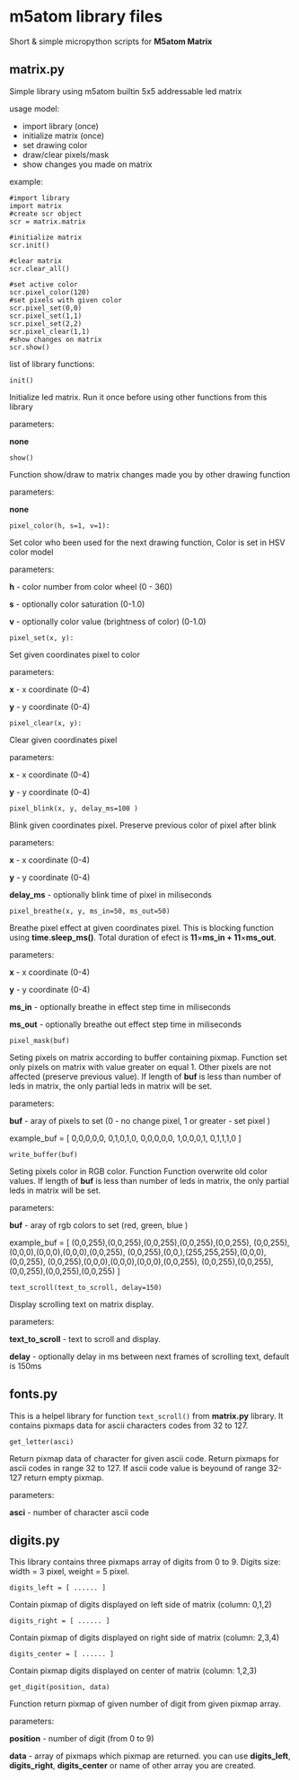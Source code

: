 # m5atom library files
Short &amp; simple micropython scripts for **M5atom Matrix**

## matrix.py
Simple library using m5atom builtin 5x5 addressable led  matrix

usage model:
- import library (once)
- initialize matrix (once)
- set drawing color
- draw/clear pixels/mask
- show changes you made on matrix

example:
```
#import library
import matrix
#create scr object
scr = matrix.matrix

#initialize matrix
scr.init()

#clear matrix
scr.clear_all()

#set active color
scr.pixel_color(120)
#set pixels with given color
scr.pixel_set(0,0)
scr.pixel_set(1,1)
scr.pixel_set(2,2)
scr.pixel_clear(1,1)
#show changes on matrix
scr.show()
```

list of library functions:


```
init()
```
Initialize led matrix. Run it once before using other functions from this library

parameters:

**none**


```
show()
```
Function show/draw to matrix changes made you by other drawing function

parameters:

**none**


```
pixel_color(h, s=1, v=1):
```
Set color who been used for the next drawing function, Color is set in HSV color model


parameters:

**h** - color number from color wheel (0 - 360)

**s** - optionally color saturation (0-1.0)

**v** - optionally color value (brightness of color) (0-1.0)

```
pixel_set(x, y):
```
Set given coordinates pixel to color 


parameters:

**x** - x coordinate (0-4)

**y** - y coordinate (0-4)

```
pixel_clear(x, y):
```
Clear given coordinates pixel


parameters:

**x** - x coordinate (0-4)

**y** - y coordinate (0-4)

```
pixel_blink(x, y, delay_ms=100 )
```
Blink given coordinates pixel. Preserve previous color of pixel after blink


parameters:

**x** - x coordinate (0-4)

**y** - y coordinate (0-4)

**delay_ms** - optionally blink time of pixel in miliseconds

```
pixel_breathe(x, y, ms_in=50, ms_out=50)
```
Breathe pixel effect at given coordinates pixel. This is blocking function using **time.sleep_ms()**. Total duration of efect is **11**×**ms_in + 11**×**ms_out**.


parameters:

**x** - x coordinate (0-4)

**y** - y coordinate (0-4)

**ms_in** - optionally breathe in effect step time in miliseconds

**ms_out** - optionally breathe out effect step time in miliseconds


```
pixel_mask(buf)
```
Seting pixels on matrix according to buffer containing pixmap. Function set only pixels on matrix with value greater on equal 1. Other pixels are not affected (preserve previous value). If length of **buf** is less than number of leds in matrix, the only partial leds in matrix will be set.

parameters:

**buf** - aray of pixels to set (0 - no change pixel, 1 or greater - set pixel )

example_buf = [
  0,0,0,0,0,
  0,1,0,1,0,
  0,0,0,0,0,
  1,0,0,0,1,
  0,1,1,1,0
  ]

```
write_buffer(buf)
```
Seting pixels color in RGB color. Function Function overwrite old color values. If length of **buf** is less than number of leds in matrix, the only partial leds in matrix will be set.

parameters:

**buf** - aray of rgb colors to set (red, green, blue )

example_buf = [
  (0,0,255),(0,0,255),(0,0,255),(0,0,255),(0,0,255),
  (0,0,255),(0,0,0),(0,0,0),(0,0,0),(0,0,255),
  (0,0,255),(0,0,),(255,255,255),(0,0,0),(0,0,255),
  (0,0,255),(0,0,0),(0,0,0),(0,0,0),(0,0,255),
  (0,0,255),(0,0,255),(0,0,255),(0,0,255),(0,0,255)
  ]

```
text_scroll(text_to_scroll, delay=150)
```
Display scrolling text on matrix display.

parameters:

**text_to_scroll** - text to scroll and display.

**delay** - optionally delay in ms between next frames of scrolling text, default is 150ms

## fonts.py
This is a helpel library for function ```text_scroll()``` from **matrix.py** library. It contains pixmaps data for ascii characters codes from 32 to 127.

```
get_letter(asci)
```
Return pixmap data of character for given ascii code. Return pixmaps for ascii codes in range 32 to 127. If ascii code value is beyound of range 32-127 return empty pixmap.

parameters:

**asci** - number of character ascii code

## digits.py
This library contains three pixmaps array of digits from 0 to 9. Digits size: width = 3 pixel, weight = 5 pixel. 


```
digits_left = [ ...... ]
```
Contain pixmap of digits displayed on left side of matrix (column: 0,1,2)

```
digits_right = [ ...... ]
```
Contain pixmap of digits displayed on right side of matrix (column: 2,3,4)

```
digits_center = [ ...... ]
```
Contain pixmap digits displayed on center of matrix (column: 1,2,3)

```
get_digit(position, data)
```
Function return pixmap of given number of digit from given pixmap array.

parameters:

**position** - number of digit (from 0 to 9)

**data** - array of pixmaps which pixmap are returned. you can use **digits_left**, **digits_right**, **digits_center** or name of other array you are created.

